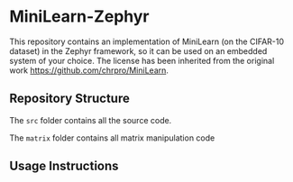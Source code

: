 # MiniLearn-Zephyr

This repository contains an implementation of MiniLearn (on the CIFAR-10 dataset) in the Zephyr framework, so it can be used on an embedded system of your choice. The license has been inherited from the original work https://github.com/chrpro/MiniLearn.

## Repository Structure

The `src` folder contains all the source code.

The `matrix` folder contains all matrix manipulation code

## Usage Instructions
